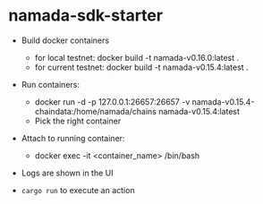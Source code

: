 # namada-sdk-starter


* Build docker containers
    * for local testnet: docker build -t namada-v0.16.0:latest .
    * for current testnet: docker build -t namada-v0.15.4:latest .
* Run containers:
    * docker run -d -p 127.0.0.1:26657:26657 -v namada-v0.15.4-chaindata:/home/namada/chains namada-v0.15.4:latest
    * Pick the right container
* Attach to running container:
    * docker exec -it <container_name> /bin/bash
* Logs are shown in the UI

* `cargo run` to execute an action

